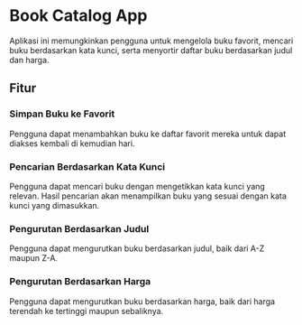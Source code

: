 # **Book Catalog App**

Aplikasi ini memungkinkan pengguna untuk mengelola buku favorit, mencari buku berdasarkan kata kunci, serta menyortir daftar buku berdasarkan judul dan harga.

## **Fitur**

### **Simpan Buku ke Favorit**
Pengguna dapat menambahkan buku ke daftar favorit mereka untuk dapat diakses kembali di kemudian hari.

### **Pencarian Berdasarkan Kata Kunci**
Pengguna dapat mencari buku dengan mengetikkan kata kunci yang relevan. Hasil pencarian akan menampilkan buku yang sesuai dengan kata kunci yang dimasukkan.

### **Pengurutan Berdasarkan Judul**
Pengguna dapat mengurutkan buku berdasarkan judul, baik dari A-Z maupun Z-A.

### **Pengurutan Berdasarkan Harga**
Pengguna dapat mengurutkan buku berdasarkan harga, baik dari harga terendah ke tertinggi maupun sebaliknya.
